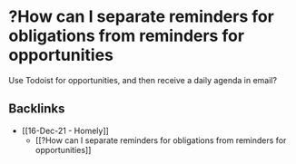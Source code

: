 # ?How can I separate reminders for obligations from reminders for opportunities
Use Todoist for opportunities, and then receive a daily agenda in email?

## Backlinks
* [[16-Dec-21 - Homely]]
	* [[?How can I separate reminders for obligations from reminders for opportunities]]

<!-- {BearID:67508186-9D04-4CE0-B4BC-B04FC2231903-87253-00000131AB94D273} -->
